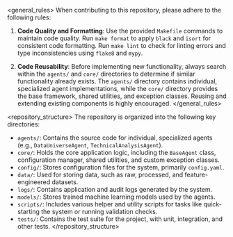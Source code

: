 <general_rules>
When contributing to this repository, please adhere to the following rules:

1.  **Code Quality and Formatting**: Use the provided `Makefile` commands to maintain code quality. Run `make format` to apply `black` and `isort` for consistent code formatting. Run `make lint` to check for linting errors and type inconsistencies using `flake8` and `mypy`.

2.  **Code Reusability**: Before implementing new functionality, always search within the `agents/` and `core/` directories to determine if similar functionality already exists. The `agents/` directory contains individual, specialized agent implementations, while the `core/` directory provides the base framework, shared utilities, and exception classes. Reusing and extending existing components is highly encouraged.
</general_rules>

<repository_structure>
The repository is organized into the following key directories:

-   `agents/`: Contains the source code for individual, specialized agents (e.g., `DataUniverseAgent`, `TechnicalAnalysisAgent`).
-   `core/`: Holds the core application logic, including the `BaseAgent` class, configuration manager, shared utilities, and custom exception classes.
-   `config/`: Stores configuration files for the system, primarily `config.yaml`.
-   `data/`: Used for storing data, such as raw, processed, and feature-engineered datasets.
-   `logs/`: Contains application and audit logs generated by the system.
-   `models/`: Stores trained machine learning models used by the agents.
-   `scripts/`: Includes various helper and utility scripts for tasks like quick-starting the system or running validation checks.
-   `tests/`: Contains the test suite for the project, with unit, integration, and other tests.
</repository_structure>



